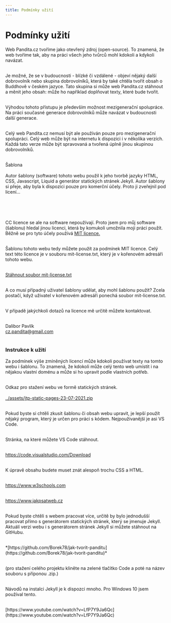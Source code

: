 ```yaml
---
title: Podmínky užití
---
```


# Podmínky užití

Web Pandita.cz tvoříme jako otevřený zdroj (open-source). To znamená, že web tvoříme tak, aby na práci všech jeho tvůrců mohl kdokoli a kdykoli navázat. <br><br>

Je možné, že se v budoucnosti - blízké či vzdálené - objeví nějaký další dobrovolník nebo skupina dobrovolníků, která by také chtěla tvořit obsah o Buddhově v českém jazyce. Tato skupina si může web Pandita.cz stáhnout a měnit jeho obsah: může ho například doplňovat texty, které bude tvořit.<br><br>

Výhodou tohoto přístupu je především možnost mezigenerační spolupráce. Na práci současné generace dobrovolníků může navázat v budoucnosti další generace.<br><br>

Celý web Pandita.cz nemusí být ale používán pouze pro mezigenerační spolupráci. Celý web může být na internetu k dispozici i v několika verzích. Každá tato verze může být spravovaná a tvořená úplně jinou skupinou dobrovolníků. <br><br>

<div class="underline">Šablona</div><br>
Autor šablony (software) tohoto webu použil k jeho tvorbě jazyky HTML, CSS, Javascript,  Liquid a generátor statických stránek Jekyll. Autor šablony si přeje, aby byla k dispozici pouze pro komerční účely. Proto ji zveřejnil pod licení...<br><br>

<br><br>

CC licence se ale na software nepoužívají. Proto jsem pro můj software (šablonu) hledal jinou licenci, která by komukoli umožnila moji práci použít. Běžně se pro tyto účely používá [MIT licence.](https://cs.wikipedia.org/wiki/Licence_MIT)<br><br>

Šablonu tohoto webu tedy můžete použít za podmínek MIT licence.
Celý text této licence je v souboru mit-license.txt, který je v kořenovém adresáři tohoto webu.<br><br>

<a href="mit-license.txt" download>Stáhnout soubor mit-license.txt</a><br><br>

A co musí případný uživatel šablony udělat, aby mohl šablonu použít? Zcela postačí, když uživatel v kořenovém adresáři ponechá soubor mit-license.txt.
<br><br>

V případě jakýchkoli dotazů na licence mě určitě můžete kontaktovat.<br><br>

Dalibor Pavlík<br>
cz.pandita@gmail.com<br><br>

### Instrukce k užití

Za podmínek výše zmíněných licencí může kdokoli používat texty na tomto webu i šablonu. To znamená, že kdokoli může celý tento web umístit i na nějakou vlastní doménu a může si ho upravit podle vlastních potřeb.<br><br>

Odkaz pro stažení webu ve formě statických stránek.<br><br>
<a href="../assets/jtp-static-pages-23-07-2021.zip" download>../assets/jtp-static-pages-23-07-2021.zip</a><br><br>

Pokud byste si chtěli zkusit šablonu či obsah webu upravit, je lepší použít nějaký program, který je určen pro práci s kódem. Nejpouživanější je asi VS Code.<br><br>

Stránka, na které můžete VS Code stáhnout.<br><br>

<a class="do-not-break-out" href="https://code.visualstudio.com/Download" download>https://code.visualstudio.com/Download</a><br><br>

K úpravě obsahu budete muset znát alespoň trochu CSS a HTML.<br><br>

<a class="do-not-break-out" href="https://www.w3schools.com" download>https://www.w3schools.com</a><br><br>

<a class="do-not-break-out" href="https://www.jakpsatweb.c" download>https://www.jakpsatweb.cz</a><br><br>

Pokud byste chtěli s webem pracovat více, určitě by bylo jednodušší pracovat přímo s generátorem statických stránek, který se jmenuje Jekyll. Aktuálí verzi webu i s generátorem stránek Jekyll si můžete stáhnout na GitHubu. <br><br>

<div class="do-not-break-out" >
*[https://github.com/Borek78/jak-tvorit-panditu](https://github.com/Borek78/jak-tvorit-panditu)*
</div><br>

(pro stažení celého projektu kliněte na zelené tlačítko Code a poté na název souboru s příponou .zip.)<br><br>

Návodů na instalci Jekyll je k dispozci mnoho. Pro Windows 10 jsem používal tento.<br><br>

<div class="do-not-break-out" markdown="1">
[https://www.youtube.com/watch?v=LfP7Y9Ja6Qc](https://www.youtube.com/watch?v=LfP7Y9Ja6Qc)
</div>
